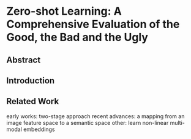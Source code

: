 # Zero-shot Learning: A Comprehensive Evaluation of the Good, the Bad and the Ugly

## Abstract

## Introduction

## Related Work

early works: two-stage approach
recent advances: a mapping from an image feature space to a semantic space
other: learn non-linear multi-modal embeddings
